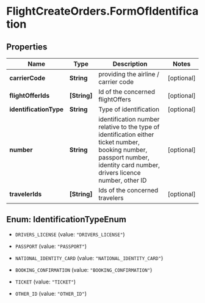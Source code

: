 # FlightCreateOrders.FormOfIdentification

## Properties

Name | Type | Description | Notes
------------ | ------------- | ------------- | -------------
**carrierCode** | **String** | providing the airline / carrier code | [optional] 
**flightOfferIds** | **[String]** | Id of the concerned flightOffers | [optional] 
**identificationType** | **String** | Type of identification | [optional] 
**number** | **String** | identification number relative to the type of identification either ticket number, booking number, passport number, identity card number, drivers licence number, other ID | [optional] 
**travelerIds** | **[String]** | Ids of the concerned travelers | [optional] 



## Enum: IdentificationTypeEnum


* `DRIVERS_LICENSE` (value: `"DRIVERS_LICENSE"`)

* `PASSPORT` (value: `"PASSPORT"`)

* `NATIONAL_IDENTITY_CARD` (value: `"NATIONAL_IDENTITY_CARD"`)

* `BOOKING_CONFIRMATION` (value: `"BOOKING_CONFIRMATION"`)

* `TICKET` (value: `"TICKET"`)

* `OTHER_ID` (value: `"OTHER_ID"`)




